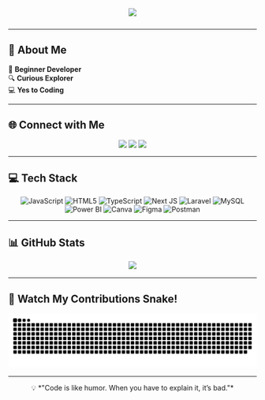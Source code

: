 <!-- Typing Animation -->
<h1 align="center">
  <img src="https://readme-typing-svg.herokuapp.com?font=Fira+Code&size=28&duration=3000&pause=500&color=36BCF7&center=true&vCenter=true&width=500&lines=Hi+there!+👋;I'm+Pryam+Flores;Newbie+Developer;Always+Learning+%26+Exploring;Love+to+Code!+💻">
</h1>

---

<!-- About Me -->
## 💫 About Me
🌱 **Beginner Developer**  
🔍 **Curious Explorer**   
💻 **Yes to Coding**  

---

<!-- Social Links -->
## 🌐 Connect with Me
<p align="center">
  <a href="https://www.facebook.com/pryam.flores"><img src="https://img.shields.io/badge/Facebook-%231877F2.svg?logo=Facebook&logoColor=white&style=for-the-badge" /></a>
  <a href="https://www.linkedin.com/in/pryam-flores-11671331b/"><img src="https://img.shields.io/badge/LinkedIn-%230077B5.svg?logo=linkedin&logoColor=white&style=for-the-badge" /></a>
  <a href="mailto:pryamflores0@gmail.com"><img src="https://img.shields.io/badge/Email-D14836?logo=gmail&logoColor=white&style=for-the-badge" /></a>
</p>

---

<!-- Tech Stack -->
## 💻 Tech Stack
<div align="center">

 
![JavaScript](https://img.shields.io/badge/javascript-%23323330.svg?style=for-the-badge&logo=javascript&logoColor=%23F7DF1E)
![HTML5](https://img.shields.io/badge/html5-%23E34F26.svg?style=for-the-badge&logo=html5&logoColor=white)
![TypeScript](https://img.shields.io/badge/typescript-%23007ACC.svg?style=for-the-badge&logo=typescript&logoColor=white)
![Next JS](https://img.shields.io/badge/Next-black?style=for-the-badge&logo=next.js&logoColor=white) 
![Laravel](https://img.shields.io/badge/laravel-%23FF2D20.svg?style=for-the-badge&logo=laravel&logoColor=white)
![MySQL](https://img.shields.io/badge/mysql-4479A1.svg?style=for-the-badge&logo=mysql&logoColor=white)
![Power BI](https://img.shields.io/badge/power_bi-F2C811?style=for-the-badge&logo=powerbi&logoColor=black)
![Canva](https://img.shields.io/badge/Canva-%2300C4CC.svg?style=for-the-badge&logo=Canva&logoColor=white)
![Figma](https://img.shields.io/badge/figma-%23F24E1E.svg?style=for-the-badge&logo=figma&logoColor=white) 
![Postman](https://img.shields.io/badge/Postman-FF6C37?style=for-the-badge&logo=postman&logoColor=white)

</div>

---

<!-- GitHub Stats -->
## 📊 GitHub Stats
<div align="center">
  
![](https://nirzak-streak-stats.vercel.app/?user=pryamflores&theme=radical&hide_border=false)  

</div>

---

<!-- GitHub Snake Animation -->
## 🐍 Watch My Contributions Snake!
<p align="center">
  <img src="https://github.com/Platane/snk/raw/output/github-contribution-grid-snake.svg" alt="snake" />
</p>

---

<!-- Footer -->
<p align="center">
  💡 *"Code is like humor. When you have to explain it, it’s bad."*  
</p>
